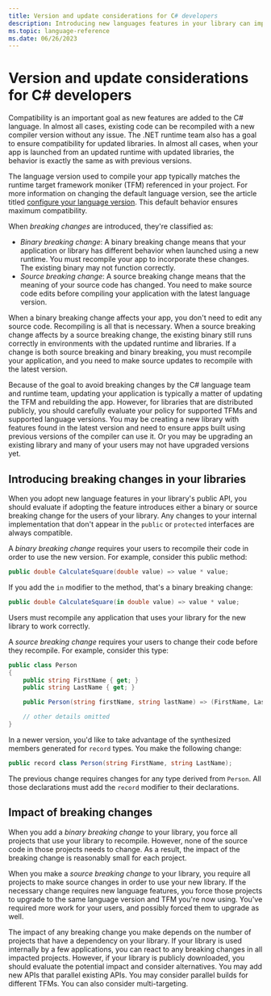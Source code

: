 ```yaml
---
title: Version and update considerations for C# developers
description: Introducing new languages features in your library can impact the code that uses it.
ms.topic: language-reference
ms.date: 06/26/2023
---
```


# Version and update considerations for C# developers

Compatibility is an important goal as new features are added to the C# language. In almost all cases, existing code can be recompiled with a new compiler version without any issue. The .NET runtime team also has a goal to ensure compatibility for updated libraries. In almost all cases, when your app is launched from an updated runtime with updated libraries, the behavior is exactly the same as with previous versions.

The language version used to compile your app typically matches the runtime target framework moniker (TFM) referenced in your project. For more information on changing the default language version, see the article titled [configure your language version](../language-reference/configure-language-version.md). This default behavior ensures maximum compatibility.

When *breaking changes* are introduced, they're classified as:

- *Binary breaking change*: A binary breaking change means that your application or library has different behavior when launched using a new runtime. You must recompile your app to incorporate these changes. The existing binary may not function correctly.
- *Source breaking change*: A source breaking change means that the meaning of your source code has changed. You need to make source code edits before compiling your application with the latest language version.

When a binary breaking change affects your app, you don't need to edit any source code. Recompiling is all that is necessary. When a source breaking change affects by a source breaking change, the existing binary still runs correctly in environments with the updated runtime and libraries. If a change is both source breaking and binary breaking, you must recompile your application, and you need to make source updates to recompile with the latest version.

Because of the goal to avoid breaking changes by the C# language team and runtime team, updating your application is typically a matter of updating the TFM and rebuilding the app. However, for libraries that are distributed publicly, you should carefully evaluate your policy for supported TFMs and supported language versions. You may be creating a new library with features found in the latest version and need to ensure apps built using previous versions of the compiler can use it. Or you may be upgrading an existing library and many of your users may not have upgraded versions yet.

## Introducing breaking changes in your libraries

When you adopt new language features in your library's public API, you should evaluate if adopting the feature introduces either a binary or source breaking change for the users of your library. Any changes to your internal implementation that don't appear in the `public` or `protected` interfaces are always compatible.

A *binary breaking change* requires your users to recompile their code in order to use the new version.  For example, consider this public method:

```csharp
public double CalculateSquare(double value) => value * value;
```

If you add the `in` modifier to the method, that's a binary breaking change:

```csharp
public double CalculateSquare(in double value) => value * value;
```

Users must recompile any application that uses your library for the new library to work correctly.

A *source breaking change* requires your users to change their code before they recompile. For example, consider this type:

```csharp
public class Person
{
    public string FirstName { get; }
    public string LastName { get; }

    public Person(string firstName, string lastName) => (FirstName, LastName) = (firstName, lastName);

    // other details omitted
}
```

In a newer version, you'd like to take advantage of the synthesized members generated for `record` types. You make the following change:

```csharp
public record class Person(string FirstName, string LastName);
```

The previous change requires changes for any type derived from `Person`. All those declarations must add the `record` modifier to their declarations.

## Impact of breaking changes

When you add a *binary breaking change* to your library, you force all projects that use your library to recompile. However, none of the source code in those projects needs to change. As a result, the impact of the breaking change is reasonably small for each project.

When you make a *source breaking change* to your library, you require all projects to make source changes in order to use your new library. If the necessary change requires new language features, you force those projects to upgrade to the same language version and TFM you're now using. You've required more work for your users, and possibly forced them to upgrade as well.

The impact of any breaking change you make depends on the number of projects that have a dependency on your library. If your library is used internally by a few applications, you can react to any breaking changes in all impacted projects. However, if your library is publicly downloaded, you should evaluate the potential impact and consider alternatives. You may add new APIs that parallel existing APIs. You may consider parallel builds for different TFMs. You can also consider multi-targeting.
